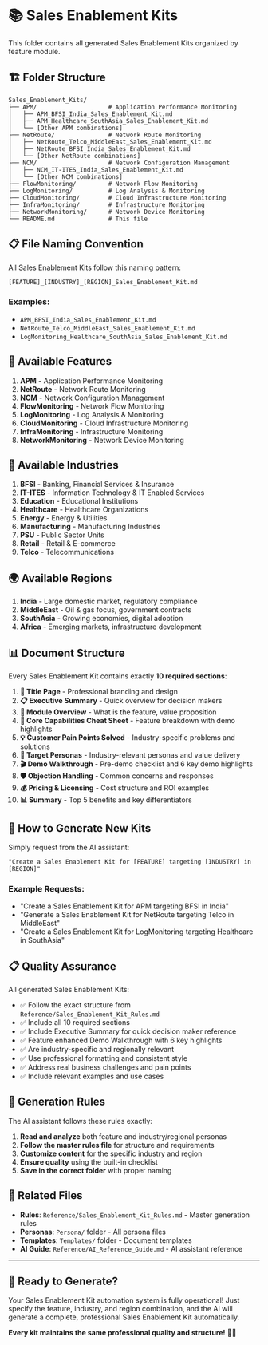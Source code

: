 # 📚 Sales Enablement Kits

This folder contains all generated Sales Enablement Kits organized by feature module.

## 🏗️ **Folder Structure**

```
Sales_Enablement_Kits/
├── APM/                    # Application Performance Monitoring
│   ├── APM_BFSI_India_Sales_Enablement_Kit.md
│   ├── APM_Healthcare_SouthAsia_Sales_Enablement_Kit.md
│   └── [Other APM combinations]
├── NetRoute/               # Network Route Monitoring
│   ├── NetRoute_Telco_MiddleEast_Sales_Enablement_Kit.md
│   ├── NetRoute_BFSI_India_Sales_Enablement_Kit.md
│   └── [Other NetRoute combinations]
├── NCM/                    # Network Configuration Management
│   ├── NCM_IT-ITES_India_Sales_Enablement_Kit.md
│   └── [Other NCM combinations]
├── FlowMonitoring/         # Network Flow Monitoring
├── LogMonitoring/          # Log Analysis & Monitoring
├── CloudMonitoring/        # Cloud Infrastructure Monitoring
├── InfraMonitoring/        # Infrastructure Monitoring
├── NetworkMonitoring/      # Network Device Monitoring
└── README.md               # This file
```

## 📋 **File Naming Convention**

All Sales Enablement Kits follow this naming pattern:
```
[FEATURE]_[INDUSTRY]_[REGION]_Sales_Enablement_Kit.md
```

### **Examples:**
- `APM_BFSI_India_Sales_Enablement_Kit.md`
- `NetRoute_Telco_MiddleEast_Sales_Enablement_Kit.md`
- `LogMonitoring_Healthcare_SouthAsia_Sales_Enablement_Kit.md`

## 🎯 **Available Features**

1. **APM** - Application Performance Monitoring
2. **NetRoute** - Network Route Monitoring
3. **NCM** - Network Configuration Management
4. **FlowMonitoring** - Network Flow Monitoring
5. **LogMonitoring** - Log Analysis & Monitoring
6. **CloudMonitoring** - Cloud Infrastructure Monitoring
7. **InfraMonitoring** - Infrastructure Monitoring
8. **NetworkMonitoring** - Network Device Monitoring

## 🏢 **Available Industries**

1. **BFSI** - Banking, Financial Services & Insurance
2. **IT-ITES** - Information Technology & IT Enabled Services
3. **Education** - Educational Institutions
4. **Healthcare** - Healthcare Organizations
5. **Energy** - Energy & Utilities
6. **Manufacturing** - Manufacturing Industries
7. **PSU** - Public Sector Units
8. **Retail** - Retail & E-commerce
9. **Telco** - Telecommunications

## 🌍 **Available Regions**

1. **India** - Large domestic market, regulatory compliance
2. **MiddleEast** - Oil & gas focus, government contracts
3. **SouthAsia** - Growing economies, digital adoption
4. **Africa** - Emerging markets, infrastructure development

## 📊 **Document Structure**

Every Sales Enablement Kit contains exactly **10 required sections**:

1. **📄 Title Page** - Professional branding and design
2. **📋 Executive Summary** - Quick overview for decision makers
3. **📖 Module Overview** - What is the feature, value proposition
4. **🔧 Core Capabilities Cheat Sheet** - Feature breakdown with demo highlights
5. **💡 Customer Pain Points Solved** - Industry-specific problems and solutions
6. **👥 Target Personas** - Industry-relevant personas and value delivery
7. **🎬 Demo Walkthrough** - Pre-demo checklist and 6 key demo highlights
8. **🛡️ Objection Handling** - Common concerns and responses
9. **💰 Pricing & Licensing** - Cost structure and ROI examples
10. **📊 Summary** - Top 5 benefits and key differentiators

## 🚀 **How to Generate New Kits**

Simply request from the AI assistant:
```
"Create a Sales Enablement Kit for [FEATURE] targeting [INDUSTRY] in [REGION]"
```

### **Example Requests:**
- "Create a Sales Enablement Kit for APM targeting BFSI in India"
- "Generate a Sales Enablement Kit for NetRoute targeting Telco in MiddleEast"
- "Create a Sales Enablement Kit for LogMonitoring targeting Healthcare in SouthAsia"

## 📋 **Quality Assurance**

All generated Sales Enablement Kits:
- ✅ Follow the exact structure from `Reference/Sales_Enablement_Kit_Rules.md`
- ✅ Include all 10 required sections
- ✅ Include Executive Summary for quick decision maker reference
- ✅ Feature enhanced Demo Walkthrough with 6 key highlights
- ✅ Are industry-specific and regionally relevant
- ✅ Use professional formatting and consistent style
- ✅ Address real business challenges and pain points
- ✅ Include relevant examples and use cases

## 🔄 **Generation Rules**

The AI assistant follows these rules exactly:
1. **Read and analyze** both feature and industry/regional personas
2. **Follow the master rules file** for structure and requirements
3. **Customize content** for the specific industry and region
4. **Ensure quality** using the built-in checklist
5. **Save in the correct folder** with proper naming

## 📁 **Related Files**

- **Rules**: `Reference/Sales_Enablement_Kit_Rules.md` - Master generation rules
- **Personas**: `Persona/` folder - All persona files
- **Templates**: `Templates/` folder - Document templates
- **AI Guide**: `Reference/AI_Reference_Guide.md` - AI assistant reference

---

## 🎉 **Ready to Generate?**

Your Sales Enablement Kit automation system is fully operational! Just specify the feature, industry, and region combination, and the AI will generate a complete, professional Sales Enablement Kit automatically.

**Every kit maintains the same professional quality and structure!** 🎯✨
